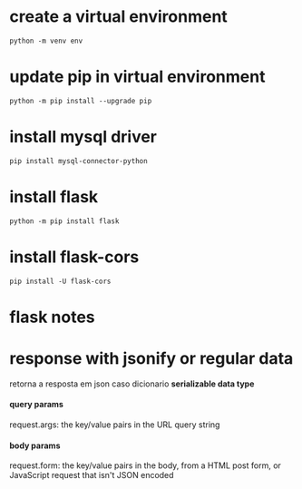 # create a virtual environment

```
python -m venv env
```

# update pip in virtual environment

```
python -m pip install --upgrade pip
```

# install mysql driver

```
pip install mysql-connector-python
```

# install flask

```
python -m pip install flask
```

# install flask-cors

```
pip install -U flask-cors
```

# flask notes

# response with jsonify or regular data
retorna a resposta em json caso dicionario  **serializable data type**

#### query params
request.args: the key/value pairs in the URL query string

#### body params
request.form: the key/value pairs in the body, from a HTML post form, or JavaScript request that isn't JSON encoded

